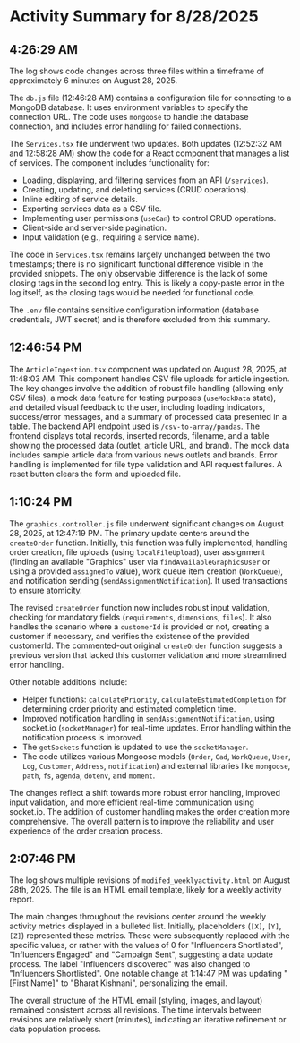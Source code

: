 # Activity Summary for 8/28/2025

## 4:26:29 AM
The log shows code changes across three files within a timeframe of approximately 6 minutes on August 28, 2025.

The `db.js` file (12:46:28 AM) contains a configuration file for connecting to a MongoDB database.  It uses environment variables to specify the connection URL. The code uses `mongoose` to handle the database connection, and includes error handling for failed connections.

The `Services.tsx` file underwent two updates.  Both updates (12:52:32 AM and 12:58:28 AM)  show the code for a React component that manages a list of services.  The component includes functionality for:

*   Loading, displaying, and filtering services from an API (`/services`).
*   Creating, updating, and deleting services (CRUD operations).
*   Inline editing of service details.
*   Exporting services data as a CSV file.
*   Implementing user permissions (`useCan`) to control CRUD operations.
*   Client-side and server-side pagination.
*   Input validation (e.g., requiring a service name).

The code in `Services.tsx` remains largely unchanged between the two timestamps; there is no significant functional difference visible in the provided snippets.  The only observable difference is the lack of some closing tags in the second log entry.  This is likely a copy-paste error in the log itself, as the closing tags would be needed for functional code.

The `.env` file contains sensitive configuration information (database credentials, JWT secret) and is therefore excluded from this summary.


## 12:46:54 PM
The `ArticleIngestion.tsx` component was updated on August 28, 2025, at 11:48:03 AM.  This component handles CSV file uploads for article ingestion.  The key changes involve the addition of robust file handling (allowing only CSV files),  a mock data feature for testing purposes (`useMockData` state), and detailed visual feedback to the user, including loading indicators, success/error messages, and a summary of processed data presented in a table. The backend API endpoint used is `/csv-to-array/pandas`. The frontend displays total records, inserted records, filename, and a table showing the processed data (outlet, article URL, and brand).  The mock data includes sample article data from various news outlets and brands.  Error handling is implemented for file type validation and API request failures.  A reset button clears the form and uploaded file.


## 1:10:24 PM
The `graphics.controller.js` file underwent significant changes on August 28, 2025, at 12:47:19 PM.  The primary update centers around the `createOrder` function.  Initially, this function was fully implemented, handling order creation, file uploads (using `localFileUpload`), user assignment (finding an available "Graphics" user via `findAvailableGraphicsUser` or using a provided `assignedTo` value), work queue item creation (`WorkQueue`), and notification sending (`sendAssignmentNotification`).  It used transactions to ensure atomicity.

The revised `createOrder` function now includes robust input validation, checking for mandatory fields (`requirements`, `dimensions`, `files`). It also handles the scenario where a `customerId` is provided or not, creating a customer if necessary, and verifies the existence of the provided customerId.  The commented-out original `createOrder` function suggests a previous version that lacked this customer validation and more streamlined error handling.

Other notable additions include:

*   Helper functions: `calculatePriority`, `calculateEstimatedCompletion` for determining order priority and estimated completion time.
*   Improved notification handling in `sendAssignmentNotification`, using socket.io (`socketManager`) for real-time updates.  Error handling within the notification process is improved.
*   The `getSockets` function is updated to use the `socketManager`.
*   The code utilizes various Mongoose models (`Order`, `Cad`, `WorkQueue`, `User`, `Log`, `Customer`, `Address`, `notification`) and external libraries like `mongoose`, `path`, `fs`, `agenda`, `dotenv`, and `moment`.


The changes reflect a shift towards more robust error handling, improved input validation, and more efficient real-time communication using socket.io. The addition of customer handling makes the order creation more comprehensive.  The overall pattern is to improve the reliability and user experience of the order creation process.


## 2:07:46 PM
The log shows multiple revisions of `modifed_weeklyactivity.html` on August 28th, 2025.  The file is an HTML email template, likely for a weekly activity report.

The main changes throughout the revisions center around the weekly activity metrics displayed in a bulleted list.  Initially, placeholders (`[X]`, `[Y]`, `[Z]`) represented these metrics.  These were subsequently replaced with the specific values, or rather with the values of 0 for "Influencers Shortlisted", "Influencers Engaged" and "Campaign Sent", suggesting a data update process.  The label "Influencers discovered" was also changed to "Influencers Shortlisted". One notable change at 1:14:47 PM was updating "[First Name]" to "Bharat Kishnani", personalizing the email.

The overall structure of the HTML email (styling, images, and layout) remained consistent across all revisions. The time intervals between revisions are relatively short (minutes), indicating an iterative refinement or data population process.
